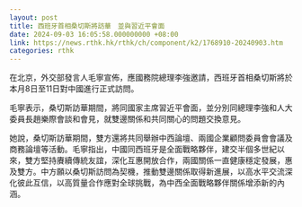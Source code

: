 ```yaml
---
layout: post
title: 西班牙首相桑切斯將訪華　並與習近平會面
date: 2024-09-03 16:05:58.000000000 +08:00
link: https://news.rthk.hk/rthk/ch/component/k2/1768910-20240903.htm
categories: rthk
---
```


在北京，外交部發言人毛寧宣佈，應國務院總理李強邀請，西班牙首相桑切斯將於本月8日至11日對中國進行正式訪問。

毛寧表示，桑切斯訪華期間，將同國家主席習近平會面，並分別同總理李強和人大委員長趙樂際會談和會見，就雙邊關係和共同關心的問題交換意見。

她說，桑切斯訪華期間，雙方還將共同舉辦中西論壇、兩國企業顧問委員會會議及商務論壇等活動。毛寧指出，中國同西班牙是全面戰略夥伴，建交半個多世紀以來，雙方堅持賡續傳統友誼，深化互惠開放合作，兩國關係一直健康穩定發展，惠及雙方。中方願以桑切斯訪問為契機，推動雙邊關係取得新進展，以高水平交流深化彼此互信，以高質量合作應對全球挑戰，為中西全面戰略夥伴關係增添新的內涵。
